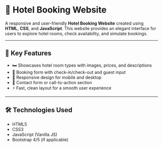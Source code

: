 # 🏨 Hotel Booking Website

A responsive and user-friendly **Hotel Booking Website** created using **HTML**, **CSS**, and **JavaScript**. This website provides an elegant interface for users to explore hotel rooms, check availability, and simulate bookings.

---

## 🎯 Key Features

- 🛏️ Showcases hotel room types with images, prices, and descriptions
- 📅 Booking form with check-in/check-out and guest input
- 📱 Responsive design for mobile and desktop
- 📧 Contact form or call-to-action section
- ⚡ Fast, clean layout for a smooth user experience

---

## 🛠️ Technologies Used

- HTML5
- CSS3
- JavaScript (Vanilla JS)
- Bootstrap 4/5 (if applicable)
